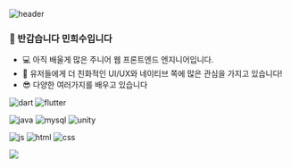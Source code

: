 ![header](https://capsule-render.vercel.app/api?type=wave&color=auto&height=300&section=header&text=capsule%20render&fontSize=90)

### 👋 반갑습니다 민희수입니다

- 💻 아직 배울게 많은 주니어 웹 프론트엔드 엔지니어입니다.
- 🎨 유저들에게 더 친화적인 UI/UX와 네이티브 쪽에 많은 관심을 가지고 있습니다!
- 😎 다양한 여러가지를 배우고 있습니다

![dart](https://img.shields.io/badge/Dart-0175C2?style=for-the-badge&logo=dart&logoColor=white) ![flutter](https://img.shields.io/badge/Flutter-02569B?style=for-the-badge&logo=flutter&logoColor=white)

![java](https://img.shields.io/badge/Java-ED8B00?style=for-the-badge&logo=openjdk&logoColor=white) ![mysql](https://img.shields.io/badge/MySQL-00000F?style=for-the-badge&logo=mysql&logoColor=white) ![unity](https://img.shields.io/badge/Unity-100000?style=for-the-badge&logo=unity&logoColor=white)

![js](https://img.shields.io/badge/JavaScript-F7DF1E?style=for-the-badge&logo=JavaScript&logoColor=white) ![html](https://img.shields.io/badge/HTML-239120?style=for-the-badge&logo=html5&logoColor=white) ![css](https://img.shields.io/badge/CSS-239120?&style=for-the-badge&logo=css3&logoColor=white)


<img src="https://capsule-render.vercel.app/api?type=모양&color=색상코드&height=높이&section=footer&text=텍스트&fontSize=14" />

<!--
**sunelll/sunelll** is a ✨ _special_ ✨ repository because its `README.md` (this file) appears on your GitHub profile.

Here are some ideas to get you started:

- 🔭 I’m currently working on ...
- 🌱 I’m currently learning ...
- 👯 I’m looking to collaborate on ...
- 🤔 I’m looking for help with ...
- 💬 Ask me about ...
- 📫 How to reach me: ...
- 😄 Pronouns: ...
- ⚡ Fun fact: ...
-->
